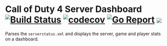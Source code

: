 # Call of Duty 4 Server Dashboard [![Build Status](https://travis-ci.com/livingston/cod4-server-dashboard.svg?branch=master)](https://travis-ci.com/livingston/cod4-server-dashboard) [![codecov](https://codecov.io/gh/livingston/cod4-server-dashboard/branch/master/graph/badge.svg)](https://codecov.io/gh/livingston/cod4-server-dashboard) [![Go Report](https://goreportcard.com/badge/github.com/livingston/cod4-server-dashboard)](https://goreportcard.com/report/github.com/livingston/cod4-server-dashboard) [![](https://img.shields.io/github/license/livingston/cod4-server-dashboard.svg)](https://github.com/livingston/cod4-server-dashboard)

Parses the `serverstatus.xml` and displays the server, game and player stats on a dashboard.